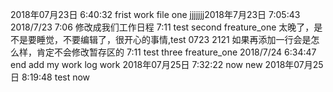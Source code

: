 2018年07月23日  6:40:32 frist work file one
jjjjjjj2018年7月23日   7:05:43
2018/7/23 7:06 修改成我们工作日程
7:11 test second  freature_one
太晚了，是不是要睡觉，不要编辑了，很开心的事情,test 0723 2121
如果再添加一行会是怎么样，肯定不会修改暂存区的
7:11 test three  freature_one
2018/7/24 6:34:47 end add my work log
work
2018年07月25日  7:32:22 now new
2018年07月25日  8:19:48 test now
